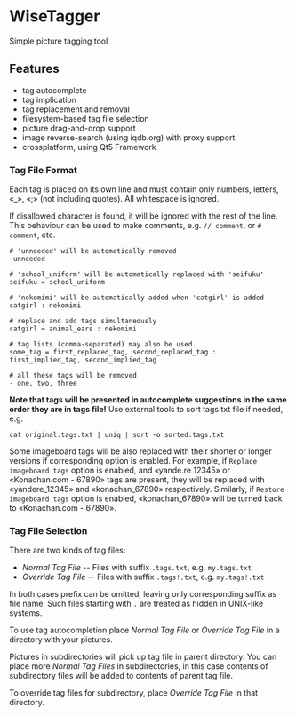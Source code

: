 # WiseTagger #
Simple picture tagging tool

## Features ##
* tag autocomplete
* tag implication
* tag replacement and removal
* filesystem-based tag file selection
* picture drag-and-drop support
* image reverse-search (using iqdb.org) with proxy support
* crossplatform, using Qt5 Framework

### Tag File Format ###
Each tag is placed on its own line and  must contain only numbers, letters, «_», «;» (not including quotes).
All whitespace is ignored.

If disallowed character is found, it will be ignored with the rest of the line. This behaviour can be used to make comments, e.g. `// comment`, or `# comment`, etc.

```
# 'unneeded' will be automatically removed
-unneeded

# 'school_uniform' will be automatically replaced with 'seifuku'
seifuku = school_uniform

# 'nekomimi' will be automatically added when 'catgirl' is added
catgirl : nekomimi

# replace and add tags simultaneously
catgirl = animal_ears : nekomimi

# tag lists (comma-separated) may also be used.
some_tag = first_replaced_tag, second_replaced_tag : first_implied_tag, second_implied_tag

# all these tags will be removed
- one, two, three
```

**Note that tags will be presented in autocomplete suggestions in the same order they are in tags file!** Use external tools to sort tags.txt file if needed, e.g.

```
cat original.tags.txt | uniq | sort -o sorted.tags.txt
```

Some imageboard tags will be also replaced with their shorter or longer versions if corresponding option is enabled.
For example, if `Replace imageboard tags` option is enabled, and «yande.re 12345» or «Konachan.com - 67890» tags are present, they will be replaced with «yandere_12345» and «konachan_67890» respectively.
Similarly, if `Restore imageboard tags` option is enabled, «konachan_67890» will be turned back to «Konachan.com - 67890».

### Tag File Selection ###
There are two kinds of tag files: 
- *Normal Tag File* -- Files with suffix `.tags.txt`, e.g. `my.tags.txt`
- *Override Tag File* -- Files with suffix `.tags!.txt`, e.g. `my.tags!.txt`

In both cases prefix can be omitted, leaving only corresponding suffix as file name. Such files starting with `.` are treated as hidden in UNIX-like systems.

To use tag autocompletion place *Normal Tag File* or *Override Tag File* in a directory with your pictures. 

Pictures in subdirectories will pick up tag file in parent directory. 
You can place more *Normal Tag Files* in subdirectories, in this case contents of subdirectory files will be added to contents of parent tag file.

To override tag files for subdirectory, place *Override Tag File* in that directory.

